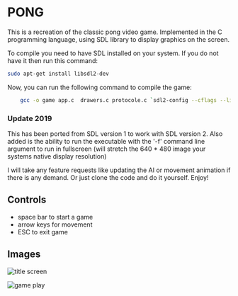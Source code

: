 # PONG

This is a recreation of the classic pong video game. Implemented in the C
programming language, using SDL library to display graphics on the screen.

To compile you need to have SDL installed on your system. If you do not have it then run this command:
```bash
sudo apt-get install libsdl2-dev
```
Now, you can run the following command to compile the game:

```bash
	gcc -o game app.c  drawers.c protocole.c `sdl2-config --cflags --libs`
```
### Update 2019

This has been ported from SDL version 1 to work with SDL version 2. Also added is the ability to run the
executable with the '-f' command line argument to run in fullscreen 
(will stretch the 640 * 480 image your systems native display resolution)

I will take any feature requests like updating the AI or movement animation if there is any demand. Or 
just clone the code and do it yourself. Enjoy!

## Controls
* space bar to start a game
* arrow keys for movement
* ESC to exit game

## Images
![title screen](http://i.imgur.com/radat.png)

![game play](http://i.imgur.com/CZhqp.png)
